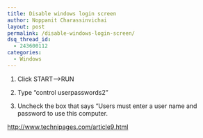 ```yaml
---
title: Disable windows login screen
author: Noppanit Charassinvichai
layout: post
permalink: /disable-windows-login-screen/
dsq_thread_id:
  - 243600112
categories:
  - Windows
---
```

1. Click START&#8211;>RUN

2. Type &#8220;control userpasswords2&#8221;

3. Uncheck the box that says &#8220;Users must enter a user name and password to use this computer.

<http://www.technipages.com/article9.html>